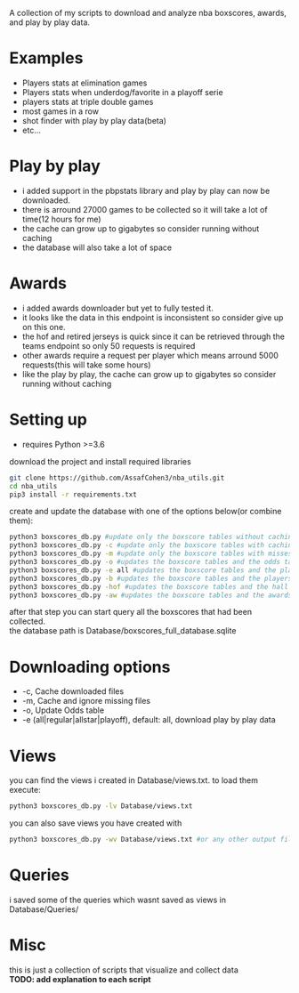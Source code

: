 A collection of my scripts to download and analyze nba boxscores, awards, and play by play data.

# Examples
* Players stats at elimination games
* Players stats when underdog/favorite in a playoff serie
* players stats at triple double games
* most games in a row 
* shot finder with play by play data(beta)
* etc...

# Play by play
* i added support in the pbpstats library and play by play can now be downloaded.
* there is arround 27000 games to be collected so it will take a lot of time(12 hours for me)
* the cache can grow up to gigabytes so consider running without caching
* the database will also take a lot of space

# Awards
* i added awards downloader but yet to fully tested it.
* it looks like the data in this endpoint is inconsistent so consider give up on this one.
* the hof and retired jerseys is quick since it can be retrieved through the teams endpoint so only 50 requests is required
* other awards require a request per player which means arround 5000 requests(this will take some hours)
* like the play by play, the cache can grow up to gigabytes so consider running without caching

# Setting up
* requires Python >=3.6  
<!-- end of the list -->

download the project and install required libraries
```bash
git clone https://github.com/AssafCohen3/nba_utils.git
cd nba_utils
pip3 install -r requirements.txt
```

create and update the database with one of the options below(or combine them):
```bash
python3 boxscores_db.py #update only the boxscore tables without caching
python3 boxscores_db.py -c #update only the boxscore tables with caching(downloaded files will be saved)
python3 boxscores_db.py -m #update only the boxscore tables with misses caching(files the script failed to download will be mark as missing and be ignored next time)
python3 boxscores_db.py -o #updates the boxscore tables and the odds table
python3 boxscores_db.py -e all #updates the boxscore tables and the play by play data of all games
python3 boxscores_db.py -b #updates the boxscore tables and the players birthdate(may take some time)
python3 boxscores_db.py -hof #updates the boxscore tables and the hall of fame inductees(not complete without awards option but almost complete)
python3 boxscores_db.py -aw #updates the boxscore tables and the awards table(will take some time)
```

after that step you can start query all the boxscores that had been collected. <br/>
the database path is Database/boxscores_full_database.sqlite

# Downloading options
* -c, Cache downloaded files
* -m, Cache and ignore missing files
* -o, Update Odds table
* -e (all|regular|allstar|playoff), default: all, download play by play data

# Views
you can find the views i created in Database/views.txt.
to load them execute:
```bash
python3 boxscores_db.py -lv Database/views.txt
```
you can also save views you have created with
```bash
python3 boxscores_db.py -wv Database/views.txt #or any other output file
```

# Queries
i saved some of the queries which wasnt saved as views in Database/Queries/

# Misc
this is just a collection of scripts that visualize and collect data <br/>
<b>TODO: add explanation to each script</b>